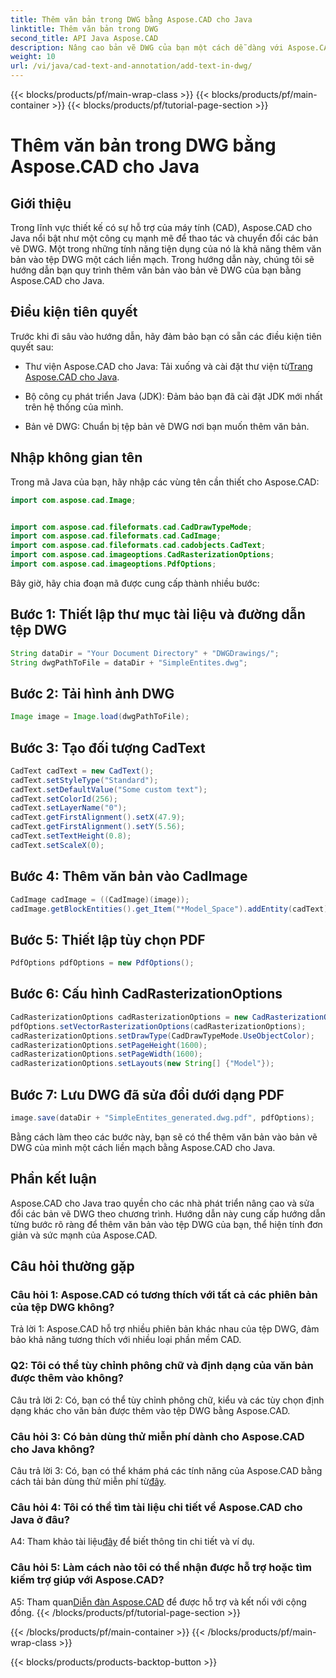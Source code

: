 ```yaml
---
title: Thêm văn bản trong DWG bằng Aspose.CAD cho Java
linktitle: Thêm văn bản trong DWG
second_title: API Java Aspose.CAD
description: Nâng cao bản vẽ DWG của bạn một cách dễ dàng với Aspose.CAD cho Java. Thêm văn bản liền mạch với hướng dẫn từng bước của chúng tôi.
weight: 10
url: /vi/java/cad-text-and-annotation/add-text-in-dwg/
---
```


{{< blocks/products/pf/main-wrap-class >}}
{{< blocks/products/pf/main-container >}}
{{< blocks/products/pf/tutorial-page-section >}}

# Thêm văn bản trong DWG bằng Aspose.CAD cho Java

## Giới thiệu

Trong lĩnh vực thiết kế có sự hỗ trợ của máy tính (CAD), Aspose.CAD cho Java nổi bật như một công cụ mạnh mẽ để thao tác và chuyển đổi các bản vẽ DWG. Một trong những tính năng tiện dụng của nó là khả năng thêm văn bản vào tệp DWG một cách liền mạch. Trong hướng dẫn này, chúng tôi sẽ hướng dẫn bạn quy trình thêm văn bản vào bản vẽ DWG của bạn bằng Aspose.CAD cho Java.

## Điều kiện tiên quyết

Trước khi đi sâu vào hướng dẫn, hãy đảm bảo bạn có sẵn các điều kiện tiên quyết sau:

-  Thư viện Aspose.CAD cho Java: Tải xuống và cài đặt thư viện từ[Trang Aspose.CAD cho Java](https://releases.aspose.com/cad/java/).

- Bộ công cụ phát triển Java (JDK): Đảm bảo bạn đã cài đặt JDK mới nhất trên hệ thống của mình.

- Bản vẽ DWG: Chuẩn bị tệp bản vẽ DWG nơi bạn muốn thêm văn bản.

## Nhập không gian tên

Trong mã Java của bạn, hãy nhập các vùng tên cần thiết cho Aspose.CAD:

```java
import com.aspose.cad.Image;


import com.aspose.cad.fileformats.cad.CadDrawTypeMode;
import com.aspose.cad.fileformats.cad.CadImage;
import com.aspose.cad.fileformats.cad.cadobjects.CadText;
import com.aspose.cad.imageoptions.CadRasterizationOptions;
import com.aspose.cad.imageoptions.PdfOptions;
```

Bây giờ, hãy chia đoạn mã được cung cấp thành nhiều bước:

## Bước 1: Thiết lập thư mục tài liệu và đường dẫn tệp DWG

```java
String dataDir = "Your Document Directory" + "DWGDrawings/";
String dwgPathToFile = dataDir + "SimpleEntites.dwg";
```

## Bước 2: Tải hình ảnh DWG

```java
Image image = Image.load(dwgPathToFile);
```

## Bước 3: Tạo đối tượng CadText

```java
CadText cadText = new CadText();
cadText.setStyleType("Standard");
cadText.setDefaultValue("Some custom text");
cadText.setColorId(256);
cadText.setLayerName("0");
cadText.getFirstAlignment().setX(47.9);
cadText.getFirstAlignment().setY(5.56);
cadText.setTextHeight(0.8);
cadText.setScaleX(0);
```

## Bước 4: Thêm văn bản vào CadImage

```java
CadImage cadImage = ((CadImage)(image));
cadImage.getBlockEntities().get_Item("*Model_Space").addEntity(cadText);
```

## Bước 5: Thiết lập tùy chọn PDF

```java
PdfOptions pdfOptions = new PdfOptions();
```

## Bước 6: Cấu hình CadRasterizationOptions

```java
CadRasterizationOptions cadRasterizationOptions = new CadRasterizationOptions();
pdfOptions.setVectorRasterizationOptions(cadRasterizationOptions);
cadRasterizationOptions.setDrawType(CadDrawTypeMode.UseObjectColor);
cadRasterizationOptions.setPageHeight(1600);
cadRasterizationOptions.setPageWidth(1600);
cadRasterizationOptions.setLayouts(new String[] {"Model"});
```

## Bước 7: Lưu DWG đã sửa đổi dưới dạng PDF

```java
image.save(dataDir + "SimpleEntites_generated.dwg.pdf", pdfOptions);
```

Bằng cách làm theo các bước này, bạn sẽ có thể thêm văn bản vào bản vẽ DWG của mình một cách liền mạch bằng Aspose.CAD cho Java.

## Phần kết luận

Aspose.CAD cho Java trao quyền cho các nhà phát triển nâng cao và sửa đổi các bản vẽ DWG theo chương trình. Hướng dẫn này cung cấp hướng dẫn từng bước rõ ràng để thêm văn bản vào tệp DWG của bạn, thể hiện tính đơn giản và sức mạnh của Aspose.CAD.

## Câu hỏi thường gặp

### Câu hỏi 1: Aspose.CAD có tương thích với tất cả các phiên bản của tệp DWG không?

Trả lời 1: Aspose.CAD hỗ trợ nhiều phiên bản khác nhau của tệp DWG, đảm bảo khả năng tương thích với nhiều loại phần mềm CAD.

### Q2: Tôi có thể tùy chỉnh phông chữ và định dạng của văn bản được thêm vào không?

Câu trả lời 2: Có, bạn có thể tùy chỉnh phông chữ, kiểu và các tùy chọn định dạng khác cho văn bản được thêm vào tệp DWG bằng Aspose.CAD.

### Câu hỏi 3: Có bản dùng thử miễn phí dành cho Aspose.CAD cho Java không?

 Câu trả lời 3: Có, bạn có thể khám phá các tính năng của Aspose.CAD bằng cách tải bản dùng thử miễn phí từ[đây](https://releases.aspose.com/).

### Câu hỏi 4: Tôi có thể tìm tài liệu chi tiết về Aspose.CAD cho Java ở đâu?

 A4: Tham khảo tài liệu[đây](https://reference.aspose.com/cad/java/) để biết thông tin chi tiết và ví dụ.

### Câu hỏi 5: Làm cách nào tôi có thể nhận được hỗ trợ hoặc tìm kiếm trợ giúp với Aspose.CAD?

A5: Tham quan[Diễn đàn Aspose.CAD](https://forum.aspose.com/c/cad/19) để được hỗ trợ và kết nối với cộng đồng.
{{< /blocks/products/pf/tutorial-page-section >}}

{{< /blocks/products/pf/main-container >}}
{{< /blocks/products/pf/main-wrap-class >}}

{{< blocks/products/products-backtop-button >}}
